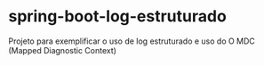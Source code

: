 # spring-boot-log-estruturado
Projeto para exemplificar o uso de log estruturado e uso do O MDC (Mapped Diagnostic Context)
